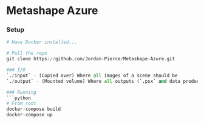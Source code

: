 # Metashape Azure

### Setup
```python
# Have Docker installed...

# Pull the repo
git clone https://github.com/Jordan-Pierce/Metashape-Azure.git

### I/O
`./input` - (Copied over) Where all images of a scene should be  
`./output` - (Mounted volume) Where all outputs (`.psx` and data products) will be placed

### Running
```python
# From root
docker-compose build
docker-compose up
```